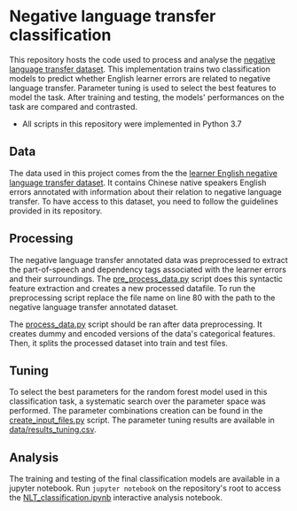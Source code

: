 # Negative language transfer classification

This repository hosts the code used to process and analyse the [negative language transfer dataset](https://github.com/EdTeKLA/LanguageTransfer). This implementation trains two classification models to predict whether English learner errors are related to negative language transfer. Parameter tuning is used to select the best features to model the task. After training and testing, the models' performances on the task are compared and contrasted.

* All scripts in this repository were implemented in Python 3.7

## Data
The data used in this project comes from the the [learner English negative language transfer dataset](https://github.com/EdTeKLA/LanguageTransfer). It contains Chinese native speakers English errors annotated with information about their relation to negative language transfer. To have access to this dataset, you need to follow the guidelines provided in its repository.

## Processing
The negative language transfer annotated data was preprocessed to extract the part-of-speech and dependency tags associated with the learner errors and their surroundings. The [pre_process_data.py](pre_process_data.py) script does this syntactic feature extraction and creates a new processed datafile. To run the preprocessing script replace the file name on line 80 with the path to the negative language transfer annotated dataset.

The [process_data.py](process_data.py) script should be ran after data preprocessing. It creates dummy and encoded versions of the data's categorical features. Then, it splits the processed dataset into train and test files.

## Tuning
To select the best parameters for the random forest model used in this classification task, a systematic search over the parameter space was performed. The parameter combinations creation can be found in the [create_input_files.py](create_input_files.py) script. The parameter tuning results are available in [data/results_tuning.csv](data/results_tuning.csv).

## Analysis
The training and testing of the final classification models are available in a jupyter notebook. Run `jupyter notebook` on the repository's root to access the [NLT_classification.ipynb](NLT_classification.ipynb) interactive analysis notebook.
